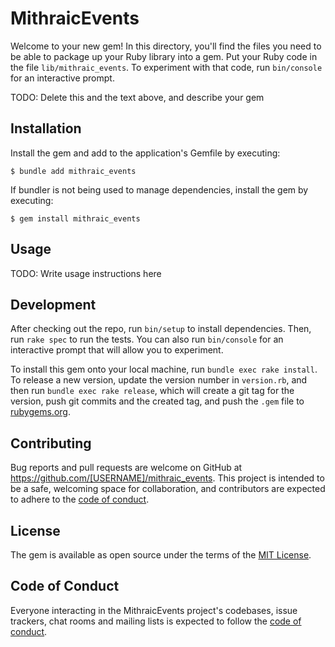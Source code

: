 # MithraicEvents

Welcome to your new gem! In this directory, you'll find the files you need to be able to package up your Ruby library into a gem. Put your Ruby code in the file `lib/mithraic_events`. To experiment with that code, run `bin/console` for an interactive prompt.

TODO: Delete this and the text above, and describe your gem

## Installation

Install the gem and add to the application's Gemfile by executing:

    $ bundle add mithraic_events

If bundler is not being used to manage dependencies, install the gem by executing:

    $ gem install mithraic_events

## Usage

TODO: Write usage instructions here

## Development

After checking out the repo, run `bin/setup` to install dependencies. Then, run `rake spec` to run the tests. You can also run `bin/console` for an interactive prompt that will allow you to experiment.

To install this gem onto your local machine, run `bundle exec rake install`. To release a new version, update the version number in `version.rb`, and then run `bundle exec rake release`, which will create a git tag for the version, push git commits and the created tag, and push the `.gem` file to [rubygems.org](https://rubygems.org).

## Contributing

Bug reports and pull requests are welcome on GitHub at https://github.com/[USERNAME]/mithraic_events. This project is intended to be a safe, welcoming space for collaboration, and contributors are expected to adhere to the [code of conduct](https://github.com/[USERNAME]/mithraic_events/blob/master/CODE_OF_CONDUCT.md).

## License

The gem is available as open source under the terms of the [MIT License](https://opensource.org/licenses/MIT).

## Code of Conduct

Everyone interacting in the MithraicEvents project's codebases, issue trackers, chat rooms and mailing lists is expected to follow the [code of conduct](https://github.com/[USERNAME]/mithraic_events/blob/master/CODE_OF_CONDUCT.md).
